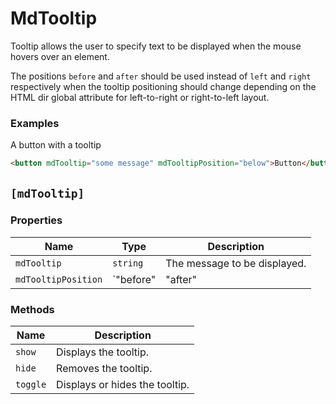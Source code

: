 # MdTooltip
Tooltip allows the user to specify text to be displayed when the mouse hovers over an element.

The positions `before` and `after` should be used instead of `left` and `right` respectively when the tooltip positioning should change depending on the HTML dir global attribute for left-to-right or right-to-left layout.

### Examples
A button with a tooltip
```html
<button mdTooltip="some message" mdTooltipPosition="below">Button</button>
```



## `[mdTooltip]`
### Properties

| Name | Type | Description |
| --- | --- | --- |
| `mdTooltip` | `string` | The message to be displayed. |
| `mdTooltipPosition` | `"before"|"after"|"above"|"below"|"left"|"right"` | The position of the tooltip. |

### Methods

| Name | Description |
| --- | --- |
| `show` | Displays the tooltip. |
| `hide` | Removes the tooltip. |
| `toggle` | Displays or hides the tooltip. |
